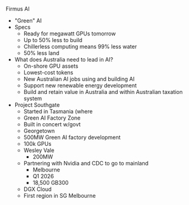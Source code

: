 Firmus AI

- "Green" AI
- Specs
  - Ready for megawatt GPUs tomorrow
  - Up to 50% less to build
  - Chillerless computing means 99% less water
  - 50% less land
- What does Australia need to lead in AI?
  - On-shore GPU assets
  - Lowest-cost tokens
  - New Australian AI jobs using and building AI
  - Support new renewable energy development
  - Build and retain value in Australia and within Australian taxation system
- Project Southgate
  - Started in Tasmania (where 
   - Green AI Factory Zone
   - Built in concert w/govt
   - Georgetown
    - 500MW Green AI factory development
    - 100k GPUs
  - Wesley Vale
    - 200MW 
  - Partnering with Nvidia and CDC to go to mainland
    - Melbourne
     - Q1 2026
     - 18,500 GB300
  - DGX Cloud
   - First region in SG Melbourne 
